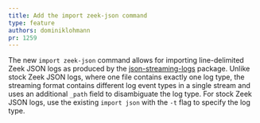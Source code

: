 ```yaml
---
title: Add the import zeek-json command
type: feature
authors: dominiklohmann
pr: 1259
---
```


The new `import zeek-json` command allows for importing line-delimited Zeek JSON
logs as produced by the
[json-streaming-logs](https://github.com/corelight/json-streaming-logs) package.
Unlike stock Zeek JSON logs, where one file contains exactly one log type, the
streaming format contains different log event types in a single stream and uses
an additional `_path` field to disambiguate the log type. For stock Zeek JSON
logs, use the existing `import json` with the `-t` flag to specify the log type.

